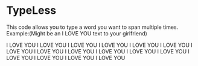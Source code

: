 # TypeLess
This code allows you to type a word you want to span multiple times.
Example:(Might be an I LOVE YOU text to your girlfriend)

I LOVE YOU
I LOVE YOU
I LOVE YOU
I LOVE YOU
I LOVE YOU
I LOVE YOU
I LOVE YOU
I LOVE YOU
I LOVE YOU
I LOVE YOU
I LOVE YOU
I LOVE YOU
I LOVE YOU
I LOVE YOU
I LOVE YOU
I LOVE YOU
